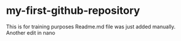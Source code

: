 # my-first-github-repository
This is for training purposes
Readme.md file was just added manually. Another edit in nano
